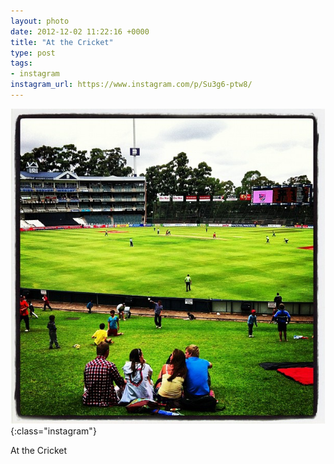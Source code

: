 ```yaml
---
layout: photo
date: 2012-12-02 11:22:16 +0000
title: "At the Cricket"
type: post
tags:
- instagram
instagram_url: https://www.instagram.com/p/Su3g6-ptw8/
---
```


![Instagram - Su3g6-ptw8](/img/Su3g6-ptw8.jpg){:class="instagram"}

At the Cricket

